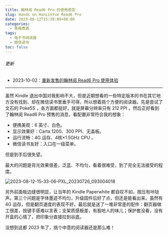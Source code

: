 ```yaml
---
title: 翰林阅 Read6 Pro 的使用感受
slug: Hands on HanLinYue Read6 Pro
date: 2023-08-12T15:29:09+08:00
categories:
  - 青梅煮酒
tags:
  - 电子书阅读器
  - 微信读书
toc: false
---
```


###### 更新
- 2023-10-02：[重新发售的翰林阅 Read6 Pro 使用体验](/posts/hands-on-the-new-hanlinyue-read6-pro/)
---
虽然 Kindle 退出中国对我影响不大，但是近期想看的一些特定版本的书在其它地方没有找到、却在微信读书里垂手可得，所以想着挑个方便的阅读器。先是尝试了文石的 Poke5S ，各方面都挺好，就是屏幕分辨率只有 212 PPI 。然后正好看到了翰林阅 Read6 Pro 预售的消息，看配置非常符合我的想象：

- 便携美观：6 英寸、白色。
- 显示效果好：Carta 1200、300 PPI、无盖板。
- 运行流畅：4G 运存、4核×1.5GHz CPU 。
- 微信读书友好：入口在一级菜单。

但是到手后很失望。

最大的问题是背光效果很差，泛蓝、不均匀，看着很难受，到了完全无法接受的程度。

![2023-08-12-15-33-06-PXL_20230726_093004018](https://raw.githubusercontent.com/xbot/image-hosting/master/blog/2023-08-12-15-33-06-PXL_20230726_093004018.jpg)

另外前面板边缝很明显，让当年的 Kindle Paperwhite 都自叹不如，按压有咔哒声。第三个问题是字体墨迹不均匀，升级固件后好了点，但还是能看出来。虽然有 4G 运存，但是翻页速度的表现不好。最后就是送了一堆非常差的配件：翻页器做工很差，按键手感难以言表；支架质感极差，有股呛人的味儿；保护套没看，没有开盒的心情了，把印象分直接拉到谷底。

没想到这都 2023 年了，挑个中意的阅读器还是那么难！
